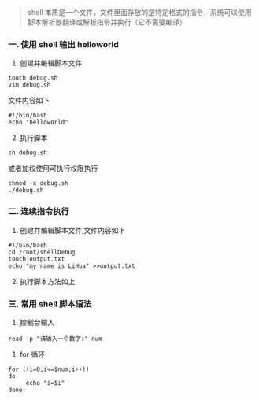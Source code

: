 > shell 本质是一个文件，文件里面存放的是特定格式的指令，系统可以使用脚本解析器翻译或解析指令并执行（它不需要编译）

### 一. 使用 shell 输出 helloworld

1. 创建并编辑脚本文件

```
touch debug.sh
vim debug.sh
```

文件内容如下

```
#!/bin/bash
echo "helloworld"
```

2. 执行脚本

```
sh debug.sh
```

或者加权使用可执行权限执行

```
chmod +x debug.sh
./debug.sh
```

### 二. 连续指令执行

1. 创建并编辑脚本文件,文件内容如下

```
#!/bin/bash
cd /root/shellDebug
touch output.txt
echo "my name is LiHua" >>output.txt
```

2. 执行脚本方法如上

### 三. 常用 shell 脚本语法

1. 控制台输入

```
read -p "请输入一个数字:" num
```

1. for 循环

```
for ((i=0;i<=$num;i++))
do
     echo "i=$i"
done
```
